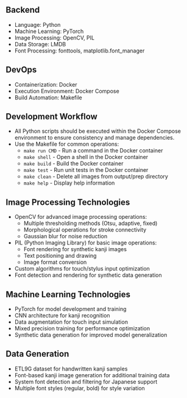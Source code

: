 ## Backend
- Language: Python
- Machine Learning: PyTorch
- Image Processing: OpenCV, PIL
- Data Storage: LMDB
- Font Processing: fonttools, matplotlib.font_manager

## DevOps
- Containerization: Docker
- Execution Environment: Docker Compose
- Build Automation: Makefile

## Development Workflow
- All Python scripts should be executed within the Docker Compose environment to ensure consistency and manage dependencies.
- Use the Makefile for common operations:
  - `make run CMD` - Run a command in the Docker container
  - `make shell` - Open a shell in the Docker container
  - `make build` - Build the Docker container
  - `make test` - Run unit tests in the Docker container
  - `make clean` - Delete all images from output/prep directory
  - `make help` - Display help information

## Image Processing Technologies
- OpenCV for advanced image processing operations:
  - Multiple thresholding methods (Otsu, adaptive, fixed)
  - Morphological operations for stroke connectivity
  - Gaussian blur for noise reduction
- PIL (Python Imaging Library) for basic image operations:
  - Font rendering for synthetic kanji images
  - Text positioning and drawing
  - Image format conversion
- Custom algorithms for touch/stylus input optimization
- Font detection and rendering for synthetic data generation

## Machine Learning Technologies
- PyTorch for model development and training
- CNN architecture for kanji recognition
- Data augmentation for touch input simulation
- Mixed precision training for performance optimization
- Synthetic data generation for improved model generalization

## Data Generation
- ETL9G dataset for handwritten kanji samples
- Font-based kanji image generation for additional training data
- System font detection and filtering for Japanese support
- Multiple font styles (regular, bold) for style variation
